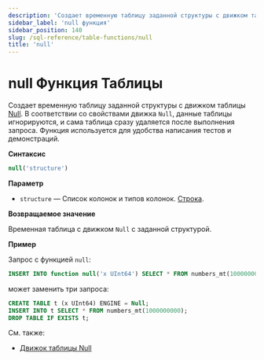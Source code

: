 ```yaml
---
description: 'Создает временную таблицу заданной структуры с движком таблицы Null. Функция используется для удобства написания тестов и демонстраций.'
sidebar_label: 'null функция'
sidebar_position: 140
slug: /sql-reference/table-functions/null
title: 'null'
---
```



# null Функция Таблицы

Создает временную таблицу заданной структуры с движком таблицы [Null](../../engines/table-engines/special/null.md). В соответствии со свойствами движка `Null`, данные таблицы игнорируются, и сама таблица сразу удаляется после выполнения запроса. Функция используется для удобства написания тестов и демонстраций.

**Синтаксис**

```sql
null('structure')
```

**Параметр**

- `structure` — Список колонок и типов колонок. [Строка](../../sql-reference/data-types/string.md).

**Возвращаемое значение**

Временная таблица с движком `Null` с заданной структурой.

**Пример**

Запрос с функцией `null`:

```sql
INSERT INTO function null('x UInt64') SELECT * FROM numbers_mt(1000000000);
```
может заменить три запроса:

```sql
CREATE TABLE t (x UInt64) ENGINE = Null;
INSERT INTO t SELECT * FROM numbers_mt(1000000000);
DROP TABLE IF EXISTS t;
```

См. также:

- [Движок таблицы Null](../../engines/table-engines/special/null.md)
